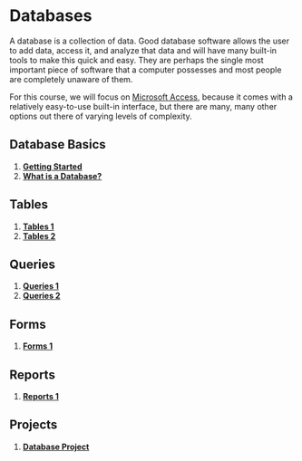 # Databases

A database is a collection of data. Good database software allows the user to add data, access it, and analyze that data and will have many built-in tools to make this quick and easy. They are perhaps the single most important piece of software that a computer possesses and most people are completely unaware of them.

For this course, we will focus on [Microsoft Access](https://products.office.com/en-us/access), because it comes with a relatively easy-to-use built-in interface, but there are many, many other options out there of varying levels of complexity.

## Database Basics

1. [**Getting Started**](5-1-getting-started.md)
2. [**What is a Database?**](5-2-elements.md)

## Tables

1. [**Tables 1**](5-3-tables-1.md)
2. [**Tables 2**](5-4-tables-2.md)

## Queries

1. [**Queries 1**](5-5-query-1.md)
2. [**Queries 2**](5-6-query-2.md)

## Forms

1. [**Forms 1**](5-7-form-1.md)

## Reports

1. [**Reports 1**](5-8-report-1.md)

## Projects

1. [**Database Project**](5-project.md)



